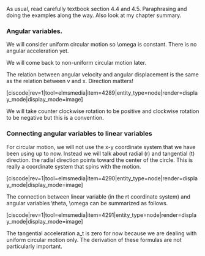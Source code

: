 As usual, read carefully textbook section 4.4 and 4.5. Paraphrasing and doing the examples along the way. Also look at my chapter summary. 

### Angular variables. 

We will consider uniform circular motion so <lrn-math inline>\omega </lrn-math> is constant. There is no angular acceleration yet. 

<lrndesign-sidenote label="Instructor Note" icon="bookmark" bg-color="#c2e5f2">
We will come back to non-uniform circular motion later. 
</lrndesign-sidenote>

The relation between angular velocity and angular displacement is the same as the relation between v and x. Direction matters!

[ciscode|rev=1|tool=elmsmedia|item=4289|entity_type=node|render=display_mode|display_mode=image]

<lrndesign-sidenote label="Instructor Note" icon="bookmark" bg-color="#c2e5f2">
We will take counter clockwise rotation to be positive and clockwise rotation to be negative but this is a convention. 
</lrndesign-sidenote>

### Connecting angular variables to linear variables

For circular motion, we will not use the x-y coordinate system that we have been using up to now. Instead we will talk about radial (r) and tangential (t) direction. the radial direction points toward the center of the circle. This is really a coordinate system that spins with the motion.

[ciscode|rev=1|tool=elmsmedia|item=4290|entity_type=node|render=display_mode|display_mode=image]

The connection between linear variable (in the rt coordinate system) and angular variables <lrn-math inline>\theta, \omega </lrn-math> can be summarized as follows. 

[ciscode|rev=1|tool=elmsmedia|item=4291|entity_type=node|render=display_mode|display_mode=image]
 
<lrndesign-sidenote label="Instructor Note" icon="bookmark" bg-color="#c2e5f2">
The tangential acceleration <lrn-math inline>a_t </lrn-math> is zero for now because we are dealing with uniform circular motion only. 
</lrndesign-sidenote>

<lrndesign-sidenote label="Instructor Note" icon="bookmark" bg-color="#c2e5f2">
The derivation of these formulas are not particularly important. 
</lrndesign-sidenote>


